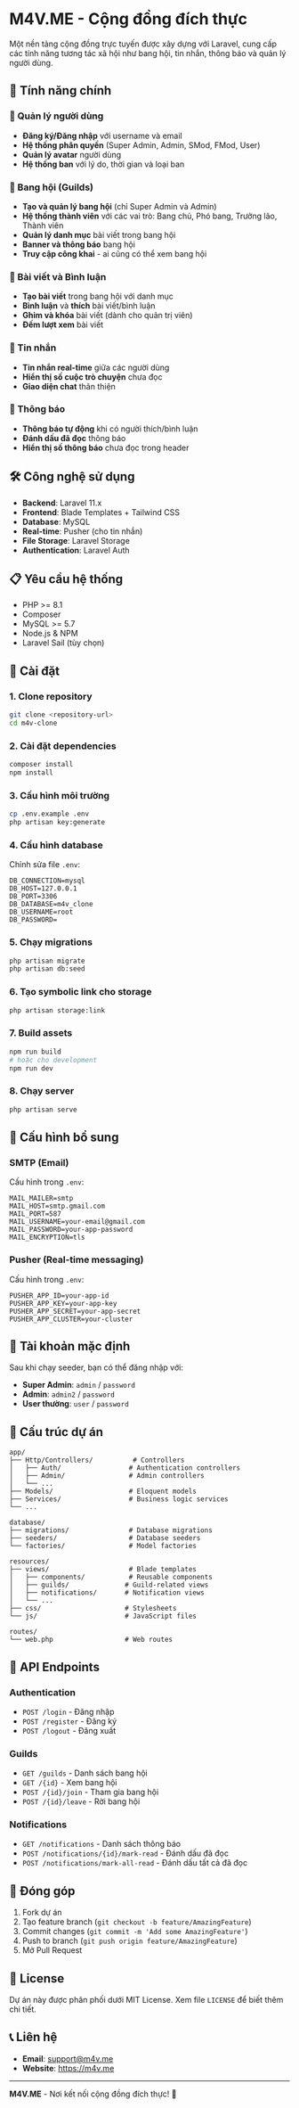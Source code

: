 # M4V.ME - Cộng đồng đích thực

Một nền tảng cộng đồng trực tuyến được xây dựng với Laravel, cung cấp các tính năng tương tác xã hội như bang hội, tin nhắn, thông báo và quản lý người dùng.

## 🚀 Tính năng chính

### 👥 Quản lý người dùng
- **Đăng ký/Đăng nhập** với username và email
- **Hệ thống phân quyền** (Super Admin, Admin, SMod, FMod, User)
- **Quản lý avatar** người dùng
- **Hệ thống ban** với lý do, thời gian và loại ban

### 🏰 Bang hội (Guilds)
- **Tạo và quản lý bang hội** (chỉ Super Admin và Admin)
- **Hệ thống thành viên** với các vai trò: Bang chủ, Phó bang, Trưởng lão, Thành viên
- **Quản lý danh mục** bài viết trong bang hội
- **Banner và thông báo** bang hội
- **Truy cập công khai** - ai cũng có thể xem bang hội

### 📝 Bài viết và Bình luận
- **Tạo bài viết** trong bang hội với danh mục
- **Bình luận** và **thích** bài viết/bình luận
- **Ghim và khóa** bài viết (dành cho quản trị viên)
- **Đếm lượt xem** bài viết

### 💬 Tin nhắn
- **Tin nhắn real-time** giữa các người dùng
- **Hiển thị số cuộc trò chuyện** chưa đọc
- **Giao diện chat** thân thiện

### 🔔 Thông báo
- **Thông báo tự động** khi có người thích/bình luận
- **Đánh dấu đã đọc** thông báo
- **Hiển thị số thông báo** chưa đọc trong header

## 🛠️ Công nghệ sử dụng

- **Backend**: Laravel 11.x
- **Frontend**: Blade Templates + Tailwind CSS
- **Database**: MySQL
- **Real-time**: Pusher (cho tin nhắn)
- **File Storage**: Laravel Storage
- **Authentication**: Laravel Auth

## 📋 Yêu cầu hệ thống

- PHP >= 8.1
- Composer
- MySQL >= 5.7
- Node.js & NPM
- Laravel Sail (tùy chọn)

## 🚀 Cài đặt

### 1. Clone repository
```bash
git clone <repository-url>
cd m4v-clone
```

### 2. Cài đặt dependencies
```bash
composer install
npm install
```

### 3. Cấu hình môi trường
```bash
cp .env.example .env
php artisan key:generate
```

### 4. Cấu hình database
Chỉnh sửa file `.env`:
```env
DB_CONNECTION=mysql
DB_HOST=127.0.0.1
DB_PORT=3306
DB_DATABASE=m4v_clone
DB_USERNAME=root
DB_PASSWORD=
```

### 5. Chạy migrations
```bash
php artisan migrate
php artisan db:seed
```

### 6. Tạo symbolic link cho storage
```bash
php artisan storage:link
```

### 7. Build assets
```bash
npm run build
# hoặc cho development
npm run dev
```

### 8. Chạy server
```bash
php artisan serve
```

## 🔧 Cấu hình bổ sung

### SMTP (Email)
Cấu hình trong `.env`:
```env
MAIL_MAILER=smtp
MAIL_HOST=smtp.gmail.com
MAIL_PORT=587
MAIL_USERNAME=your-email@gmail.com
MAIL_PASSWORD=your-app-password
MAIL_ENCRYPTION=tls
```

### Pusher (Real-time messaging)
Cấu hình trong `.env`:
```env
PUSHER_APP_ID=your-app-id
PUSHER_APP_KEY=your-app-key
PUSHER_APP_SECRET=your-app-secret
PUSHER_APP_CLUSTER=your-cluster
```

## 👥 Tài khoản mặc định

Sau khi chạy seeder, bạn có thể đăng nhập với:
- **Super Admin**: `admin` / `password`
- **Admin**: `admin2` / `password`
- **User thường**: `user` / `password`

## 📁 Cấu trúc dự án

```
app/
├── Http/Controllers/          # Controllers
│   ├── Auth/                 # Authentication controllers
│   ├── Admin/                # Admin controllers
│   └── ...
├── Models/                   # Eloquent models
├── Services/                 # Business logic services
└── ...

database/
├── migrations/               # Database migrations
├── seeders/                  # Database seeders
└── factories/                # Model factories

resources/
├── views/                    # Blade templates
│   ├── components/           # Reusable components
│   ├── guilds/              # Guild-related views
│   ├── notifications/       # Notification views
│   └── ...
├── css/                     # Stylesheets
└── js/                      # JavaScript files

routes/
└── web.php                  # Web routes
```

## 🎯 API Endpoints

### Authentication
- `POST /login` - Đăng nhập
- `POST /register` - Đăng ký
- `POST /logout` - Đăng xuất

### Guilds
- `GET /guilds` - Danh sách bang hội
- `GET /{id}` - Xem bang hội
- `POST /{id}/join` - Tham gia bang hội
- `POST /{id}/leave` - Rời bang hội

### Notifications
- `GET /notifications` - Danh sách thông báo
- `POST /notifications/{id}/mark-read` - Đánh dấu đã đọc
- `POST /notifications/mark-all-read` - Đánh dấu tất cả đã đọc

## 🤝 Đóng góp

1. Fork dự án
2. Tạo feature branch (`git checkout -b feature/AmazingFeature`)
3. Commit changes (`git commit -m 'Add some AmazingFeature'`)
4. Push to branch (`git push origin feature/AmazingFeature`)
5. Mở Pull Request

## 📄 License

Dự án này được phân phối dưới MIT License. Xem file `LICENSE` để biết thêm chi tiết.

## 📞 Liên hệ

- **Email**: support@m4v.me
- **Website**: https://m4v.me

---

**M4V.ME** - Nơi kết nối cộng đồng đích thực! 🎉